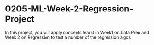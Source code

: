 # 0205-ML-Week-2-Regression-Project
In this project, you will apply concepts learnt in Week1 on Data Prep and Week 2 on Regression to test a number of the regression algos
